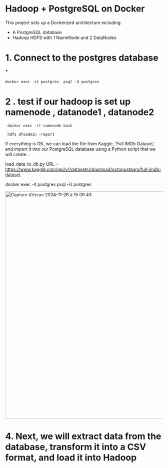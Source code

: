 
# Hadoop + PostgreSQL on Docker

This project sets up a Dockerized architecture including:
- A PostgreSQL database
- Hadoop HDFS with 1 NameNode and 2 DataNodes

# 1. Connect to the postgres database .

    docker exec -it postgres  psql -U postgres         


# 2 . test if our hadoop is set up  namenode , datanode1 , datanode2

     docker exec -it namenode bash 

     hdfs dfsadmin -report 


 If everything is OK, we can load the file from Kaggle, 'Full IMDb Dataset,' and import it into our PostgreSQL    database using a Python script that we will create .

load_data_to_db.py
URL = https://www.kaggle.com/api/v1/datasets/download/octopusteam/full-imdb-dataset

docker exec -it postgres  psql -U postgres

<img width="727" alt="Capture d’écran 2024-11-26 à 15 09 43" src="https://github.com/user-attachments/assets/06f4bce0-e001-4e62-b174-4f39ac8c1c89">


 

 # 4. Next, we will extract data from the database, transform it into a CSV format, and load it into Hadoop

